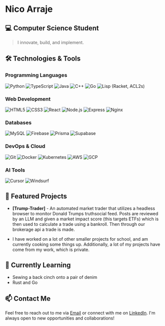 # Nico Arraje

## 💻 Computer Science Student 
> I innovate, build, and implement.

## 🛠️ Technologies & Tools

### Programming Languages
![Python](https://img.shields.io/badge/-Python-3776AB?style=flat&logo=python&logoColor=white)
![TypeScript](https://img.shields.io/badge/-TypeScript-3178C6?style=flat&logo=typescript&logoColor=white)
![Java](https://img.shields.io/badge/-Java-ED8B00?style=flat&logo=java&logoColor=white)
![C++](https://img.shields.io/badge/-C++-00599C?style=flat&logo=c%2B%2B&logoColor=white)
![Go](https://img.shields.io/badge/-Go-00ADD8?style=flat&logo=go&logoColor=white)
![Lisp](https://img.shields.io/badge/-Lisp-000000?style=flat&logo=lisp&logoColor=white) (Racket, ACL2s)

### Web Development
![HTML5](https://img.shields.io/badge/-HTML5-E34F26?style=flat&logo=html5&logoColor=white)
![CSS3](https://img.shields.io/badge/-CSS3-1572B6?style=flat&logo=css3&logoColor=white)
![React](https://img.shields.io/badge/-React-61DAFB?style=flat&logo=react&logoColor=black)
![Node.js](https://img.shields.io/badge/-Node.js-339933?style=flat&logo=node.js&logoColor=white)
![Express](https://img.shields.io/badge/-Express-000000?style=flat&logo=express&logoColor=white)
![Nginx](https://img.shields.io/badge/-Nginx-009639?style=flat&logo=nginx&logoColor=white)

### Databases
![MySQL](https://img.shields.io/badge/-MySQL-4479A1?style=flat&logo=mysql&logoColor=white)
![Firebase](https://img.shields.io/badge/-Firebase-FFCA28?style=flat&logo=firebase&logoColor=black)
![Prisma](https://img.shields.io/badge/-Prisma-2D3748?style=flat&logo=prisma&logoColor=white)
![Supabase](https://img.shields.io/badge/-Supabase-3ECF8E?style=flat&logo=supabase&logoColor=white)

### DevOps & Cloud
![Git](https://img.shields.io/badge/-Git-F05032?style=flat&logo=git&logoColor=white)
![Docker](https://img.shields.io/badge/-Docker-2496ED?style=flat&logo=docker&logoColor=white)
![Kubernetes](https://img.shields.io/badge/-Kubernetes-326CE5?style=flat&logo=kubernetes&logoColor=white)
![AWS](https://img.shields.io/badge/-AWS-232F3E?style=flat&logo=amazon-aws&logoColor=white)
![GCP](https://img.shields.io/badge/-GCP-4285F4?style=flat&logo=google-cloud&logoColor=white)

### AI Tools
![Cursor](https://img.shields.io/badge/-Cursor-4285F4?style=flat&logo=cursor&logoColor=white)
![Windsurf](https://img.shields.io/badge/-Windsurf-00ADD8?style=flat&logo=windsurf&logoColor=white)

## 🚀 Featured Projects

- **[Trump-Trader]** - An automated market trader that utilizes a headless browser to monitor Donald Trumps truthsocial feed. Posts are reviewed by an LLM and given a market impact score (this targets ETFs) which is then used to calculate a trade using a bankroll. Then through our brokerage api a trade is made.
  
- I have worked on a lot of other smaller projects for school, and am currently cooking some things up. Additionally, a lot of my projects have come from my work, which is private. 

## 🌱 Currently Learning

- Sewing a back cinch onto a pair of denim
- Rust and Go

## 📫 Contact Me

Feel free to reach out to me via [Email](arraje.n@northeastern.edu) or connect with me on [LinkedIn](https://www.linkedin.com/in/nicoarraje/). I'm always open to new opportunities and collaborations!

